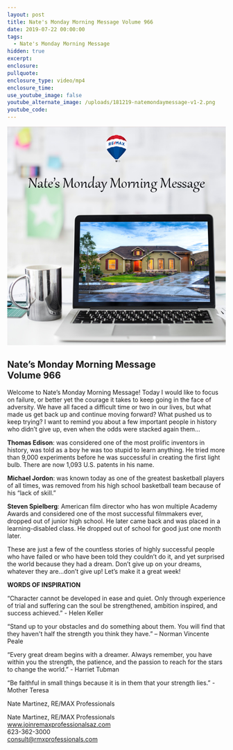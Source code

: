 ```yaml
---
layout: post
title: Nate's Monday Morning Message Volume 966
date: 2019-07-22 00:00:00
tags:
  - Nate's Monday Morning Message
hidden: true
excerpt:
enclosure:
pullquote:
enclosure_type: video/mp4
enclosure_time:
use_youtube_image: false
youtube_alternate_image: /uploads/181219-natemondaymessage-v1-2.png
youtube_code:
---
```


![](/uploads/181219-natemondaymessage-v1-9.png)

## **Nate’s Monday Morning Message<br>Volume 966**

Welcome to Nate’s Monday Morning Message\! Today I would like to focus on failure, or better yet the courage it takes to keep going in the face of adversity. We have all faced a difficult time or two in our lives, but what made us get back up and continue moving forward? What pushed us to keep trying? I want to remind you about a few important people in history who didn’t give up, even when the odds were stacked again them…

**Thomas Edison**\: was considered one of the most prolific inventors in history, was told as a boy he was too stupid to learn anything. He tried more than 9,000 experiments before he was successful in creating the first light bulb. There are now 1,093 U.S. patents in his name.

**Michael Jordon**\: was known today as one of the greatest basketball players of all times, was removed from his high school basketball team because of his “lack of skill.”

**Steven Spielberg**\: American film director who has won multiple Academy Awards and considered one of the most successful filmmakers ever, dropped out of junior high school. He later came back and was placed in a learning-disabled class. He dropped out of school for good just one month later.

These are just a few of the countless stories of highly successful people who have failed or who have been told they couldn’t do it, and yet surprised the world because they had a dream. Don’t give up on your dreams, whatever they are…don’t give up\! Let’s make it a great week\!

**WORDS OF INSPIRATION**

“Character cannot be developed in ease and quiet. Only through experience of trial and suffering can the soul be strengthened, ambition inspired, and success achieved.” - Helen Keller

“Stand up to your obstacles and do something about them. You will find that they haven't half the strength you think they have.” – Norman Vincente Peale

“Every great dream begins with a dreamer. Always remember, you have within you the strength, the patience, and the passion to reach for the stars to change the world.” - Harriet Tubman

“Be faithful in small things because it is in them that your strength lies.” - Mother Teresa

Nate Martinez, RE/MAX Professionals

Nate Martinez, RE/MAX Professionals<br>www.joinremaxprofessionalsaz.com<br>623-362-3000<br>consult@rmxprofessionals.com
